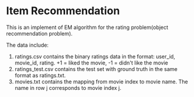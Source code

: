 # Item Recommendation
This is an implement of EM algorithm for the rating problem(object recommendation problem). 

The data include:
1. ratings.csv contains the binary ratings data in the format: user_id, movie_id, rating. +1 = liked the movie, -1 = didn't like the movie
2. ratings_test.csv contains the test set with ground truth in the same format as ratings.txt.
3. movies.txt contains the mapping from movie index to movie name. The name in row j corresponds to movie index j.
